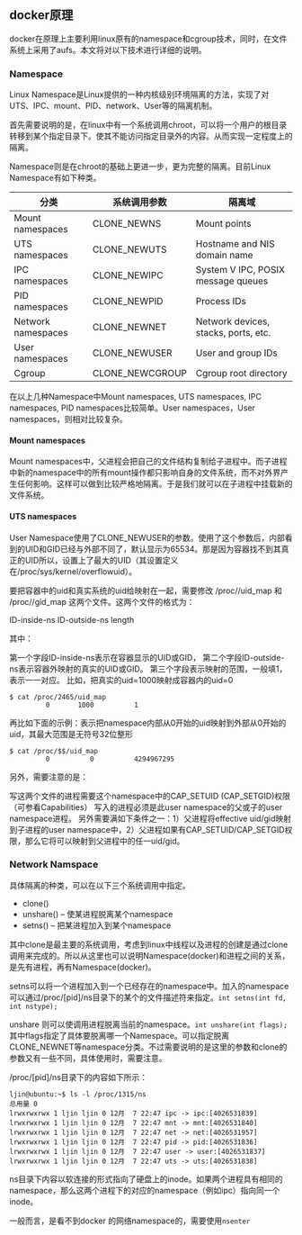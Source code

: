 ## docker原理

docker在原理上主要利用linux原有的namespace和cgroup技术，同时，在文件系统上采用了aufs。本文将对以下技术进行详细的说明。

### Namespace

Linux Namespace是Linux提供的一种内核级别环境隔离的方法，实现了对UTS、IPC、mount、PID、network、User等的隔离机制。

首先需要说明的是，在linux中有一个系统调用chroot，可以将一个用户的根目录转移到某个指定目录下。使其不能访问指定目录外的内容。从而实现一定程度上的隔离。

Namespace则是在chroot的基础上更进一步，更为完整的隔离。目前Linux Namespace有如下种类。

| 分类 | 系统调用参数 | 隔离域 |
|------|------------|------------|
|Mount namespaces | CLONE_NEWNS	| Mount points | 
|UTS namespaces	| CLONE_NEWUTS	| Hostname and NIS domain name | 
|IPC namespaces	| CLONE_NEWIPC	| System V IPC, POSIX message queues | 
|PID namespaces	| CLONE_NEWPID	| Process IDs | 
|Network namespaces	| CLONE_NEWNET	| Network devices, stacks, ports, etc.| 
|User namespaces	| CLONE_NEWUSER	| User and group IDs |
|Cgroup | CLONE_NEWCGROUP | Cgroup root directory |

在以上几种Namespace中Mount namespaces, UTS namespaces, IPC namespaces, PID namespaces比较简单。User namespaces，User namespaces，则相对比较复杂。

#### Mount namespaces

Mount namespaces中，父进程会把自己的文件结构复制给子进程中。而子进程中新的namespace中的所有mount操作都只影响自身的文件系统，而不对外界产生任何影响。这样可以做到比较严格地隔离。于是我们就可以在子进程中挂载新的文件系统。

#### UTS namespaces

User Namespace使用了CLONE_NEWUSER的参数。使用了这个参数后，内部看到的UID和GID已经与外部不同了，默认显示为65534。那是因为容器找不到其真正的UID所以，设置上了最大的UID（其设置定义在/proc/sys/kernel/overflowuid）。

要把容器中的uid和真实系统的uid给映射在一起，需要修改 /proc/<pid>/uid_map 和 /proc/<pid>/gid_map 这两个文件。这两个文件的格式为：

ID-inside-ns ID-outside-ns length

其中：


第一个字段ID-inside-ns表示在容器显示的UID或GID，
第二个字段ID-outside-ns表示容器外映射的真实的UID或GID。
第三个字段表示映射的范围，一般填1，表示一一对应。
比如，把真实的uid=1000映射成容器内的uid=0
```
$ cat /proc/2465/uid_map
         0       1000          1
```
再比如下面的示例：表示把namespace内部从0开始的uid映射到外部从0开始的uid，其最大范围是无符号32位整形
```
$ cat /proc/$$/uid_map
         0          0          4294967295
```
另外，需要注意的是：

写这两个文件的进程需要这个namespace中的CAP_SETUID (CAP_SETGID)权限（可参看Capabilities）
写入的进程必须是此user namespace的父或子的user namespace进程。
另外需要满如下条件之一：1）父进程将effective uid/gid映射到子进程的user namespace中，2）父进程如果有CAP_SETUID/CAP_SETGID权限，那么它将可以映射到父进程中的任一uid/gid。

### Network Namspace

具体隔离的种类，可以在以下三个系统调用中指定。
* clone()
* unshare() – 使某进程脱离某个namespace
* setns() – 把某进程加入到某个namespace

其中clone是最主要的系统调用，考虑到linux中线程以及进程的创建是通过clone调用来完成的。所以从这里也可以说明Namespace(docker)和进程之间的关系，是先有进程，再有Namespace(docker)。

setns可以将一个进程加入到一个已经存在的namespace中。加入的namespace可以通过/proc/[pid]/ns目录下的某个的文件描述符来指定。`int setns(int fd, int nstype);`

unshare 则可以使调用进程脱离当前的namespace。`int unshare(int flags);`其中flags指定了具体要脱离哪一个Namespace。可以指定脱离CLONE_NEWNET等namespace分类。不过需要说明的是这里的参数和clone的参数又有一些不同，具体使用时，需要注意。

/proc/[pid]/ns目录下的内容如下所示：
```
ljin@ubuntu:~$ ls -l /proc/1315/ns
总用量 0
lrwxrwxrwx 1 ljin ljin 0 12月  7 22:47 ipc -> ipc:[4026531839]
lrwxrwxrwx 1 ljin ljin 0 12月  7 22:47 mnt -> mnt:[4026531840]
lrwxrwxrwx 1 ljin ljin 0 12月  7 22:47 net -> net:[4026531957]
lrwxrwxrwx 1 ljin ljin 0 12月  7 22:47 pid -> pid:[4026531836]
lrwxrwxrwx 1 ljin ljin 0 12月  7 22:47 user -> user:[4026531837]
lrwxrwxrwx 1 ljin ljin 0 12月  7 22:47 uts -> uts:[4026531838]

```
ns目录下内容以软连接的形式指向了硬盘上的inode。如果两个进程具有相同的namespace，那么这两个进程下的对应的namespace（例如ipc）指向同一个inode。

一般而言，是看不到docker 的网络namespace的，需要使用`nsenter`